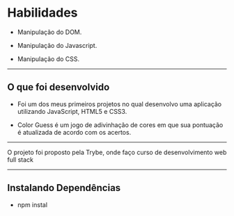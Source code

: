 
# Habilidades

- Manipulação do DOM.

- Manipulação do Javascript.

- Manipulação do CSS.

---
## O que foi desenvolvido

- Foi um dos meus primeiros projetos no qual desenvolvo uma aplicação utilizando JavaScript, HTML5 e CSS3.

- Color Guess é um jogo de adivinhação de cores em que sua pontuação é atualizada de acordo com os acertos.

---
O projeto foi proposto pela Trybe, onde faço curso de desenvolvimento web full stack

---
## Instalando Dependências

- npm instal


